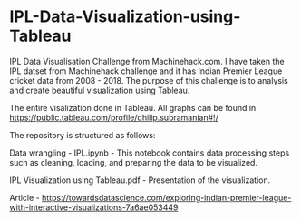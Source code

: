 # IPL-Data-Visualization-using-Tableau

IPL Data Visualisation Challenge from Machinehack.com. I have taken the IPL datset from Machinehack challenge and it has Indian Premier League cricket data from 2008 - 2018. The purpose of this challenge is to analysis and create beautiful visualization using Tableau.

The entire visalization done in Tableau. All graphs can be found in https://public.tableau.com/profile/dhilip.subramanian#!/

The repository is structured as follows:

Data wrangling - IPL.ipynb - This notebook contains data processing steps such as cleaning, loading, and preparing the data to be visualized.

IPL Visualization using Tableau.pdf - Presentation of the visualization.

Article - https://towardsdatascience.com/exploring-indian-premier-league-with-interactive-visualizations-7a6ae053449

